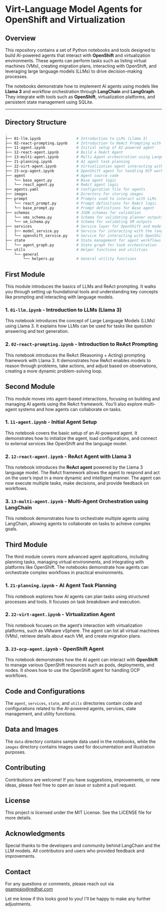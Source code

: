# Virt-Language Model Agents for OpenShift and Virtualization

## Overview

This repository contains a set of Python notebooks and tools designed to build AI-powered agents that interact with **OpenShift** and virtualization environments. These agents can perform tasks such as listing virtual machines (VMs), creating migration plans, interacting with OpenShift, and leveraging large language models (LLMs) to drive decision-making processes.

The notebooks demonstrate how to implement AI agents using models like **Llama 3** and workflow orchestration through **LangChain** and **LangGraph**. They integrate with tools such as **OpenShift**, virtualization platforms, and persistent state management using SQLite.

---

## Directory Structure

```bash
.
├── 01-llm.ipynb                # Introduction to LLMs (Llama 3)
├── 02-react-prompting.ipynb    # Introduction to ReAct Prompting with Llama 3
├── 11-agent.ipynb              # Initial setup of AI-powered agent
├── 12-react-agent.ipynb        # Build a ReAct Agent
├── 13-multi-agent.ipynb        # Multi-Agent orchestration using LangChain
├── 21-planning.ipynb           # AI agent task planning
├── 22-virt-agent.ipynb         # Virtualization agent interacting with VMs
├── 23-ocp-agent.ipynb          # OpenShift agent for handling OCP workflows
├── agent                       # Agent source code
│   └── base_agent.py           # Base agent logic
│   └── react_agent.py          # ReAct agent logic
├── agents.yaml                 # Configuration file for agents
├── images                      # Directory for storing images
├── prompt                      # Prompts used to interact with LLMs
│   └── react_prompt.py         # Prompt definitions for ReAct logic
│   └── base_prompt.py          # Prompt definitions for Base agent
├── schemas                     # JSON schemas for validation
│   └── vms_schema.py           # Schema for validating planner outputs
│   └── vm_schema.py            # Schema for validating VM outputs
├── services                    # Service layer for OpenShift and models
│   ├── model_service.py        # Service for interacting with the language model
│   └── openshift_service.py    # Service for interacting with OpenShift
├── state                       # State management for agent workflows
│   └── agent_graph.py          # State graph for task orchestration
└── utils                       # Helper functions and utilities
    └── general
        └── helpers.py          # General utility functions
```

## First Module

This module introduces the basics of LLMs and ReAct prompting. It walks you through setting up foundational tools and understanding key concepts like prompting and interacting with language models.

### 1. `01-llm.ipynb` - **Introduction to LLMs (Llama 3)**

This notebook introduces the concept of Large Language Models (LLMs) using Llama 3. It explains how LLMs can be used for tasks like question answering and text generation.

### 2. `02-react-prompting.ipynb` - **Introduction to ReAct Prompting**

This notebook introduces the ReAct (Reasoning + Acting) prompting framework with Llama 3. It demonstrates how ReAct enables models to reason through problems, take actions, and adjust based on observations, creating a more dynamic problem-solving loop.

## Second Module

This module moves into agent-based interactions, focusing on building and managing AI agents using the ReAct framework. You'll also explore multi-agent systems and how agents can collaborate on tasks.

### 1. `11-agent.ipynb` - **Initial Agent Setup**

This notebook covers the basic setup of an AI-powered agent. It demonstrates how to initialize the agent, load configurations, and connect to external services like OpenShift and the language model.

### 2. `12-react-agent.ipynb` - **ReAct Agent with Llama 3**

This notebook introduces the **ReAct agent** powered by the Llama 3 language model. The ReAct framework allows the agent to respond and act on the user’s input in a more dynamic and intelligent manner. The agent can now execute multiple tasks, make decisions, and provide feedback on workflows.

### 3. `13-multi-agent.ipynb` - **Multi-Agent Orchestration using LangChain**

This notebook demonstrates how to orchestrate multiple agents using LangChain, allowing agents to collaborate on tasks to achieve complex goals.

## Third Module

The third module covers more advanced agent applications, including planning tasks, managing virtual environments, and integrating with platforms like OpenShift. The notebooks demonstrate how agents can orchestrate complex workflows in practical environments.

### 1. `21-planning.ipynb` - **AI Agent Task Planning**

This notebook explores how AI agents can plan tasks using structured processes and tools. It focuses on task breakdown and execution.

### 2. `22-virt-agent.ipynb` - **Virtualization Agent**

This notebook focuses on the agent’s interaction with virtualization platforms, such as VMware vSphere. The agent can list all virtual machines (VMs), retrieve details about each VM, and create migration plans.

### 3. `23-ocp-agent.ipynb` - **OpenShift Agent**

This notebook demonstrates how the AI agent can interact with **OpenShift** to manage various OpenShift resources such as pods, deployments, and nodes. It shows how to use the OpenShift agent for handling OCP workflows.

## Code and Configurations

The `agent`, `services`, `state`, and `utils` directories contain code and configurations related to the AI-powered agents, services, state management, and utility functions.

## Data and Images

The `data` directory contains sample data used in the notebooks, while the `images` directory contains images used for documentation and illustration purposes.

## Contributing

Contributions are welcome! If you have suggestions, improvements, or new ideas, please feel free to open an issue or submit a pull request.

## License

This project is licensed under the MIT License. See the LICENSE file for more details.

## Acknowledgments

Special thanks to the developers and community behind LangChain and the LLM models.
All contributors and users who provided feedback and improvements.

## Contact

For any questions or comments, please reach out via <gsampaio@redhat.com>

Let me know if this looks good to you! I'll be happy to make any further adjustments.
